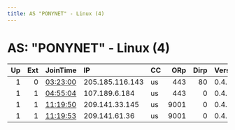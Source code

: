 ```yaml
---
title: AS "PONYNET" - Linux (4)
---
```


# AS: "PONYNET" - Linux (4)

|   Up |   Ext | JoinTime                                                                                              | IP              | CC   |   ORp |   Dirp | Version   | Contact                  | Nickname         |   eFamMembers |
|-----:|------:|:------------------------------------------------------------------------------------------------------|:----------------|:-----|------:|-------:|:----------|:-------------------------|:-----------------|--------------:|
|    1 |     0 | [03:23:00](https://nusenu.github.io/OrNetStats/w/relay/62BB5B5A9417BA906B2C7328F56383931FF75D0A.html) | 205.185.116.143 | us   |   443 |     80 | 0.4.5.10  | babywhale321@outlook.com | babywhale321     |             1 |
|    1 |     1 | [04:55:04](https://nusenu.github.io/OrNetStats/w/relay/C5E245B6613EEAB342DE031125ED01DB728BD035.html) | 107.189.6.184   | us   |   443 |      0 | 0.4.5.10  | meowmeow@cryptolab.nl    | meowmeow3        |             2 |
|    1 |     1 | [11:19:50](https://nusenu.github.io/OrNetStats/w/relay/7D1C86A6E970C911B7F75263AD6684DDE22626A1.html) | 209.141.33.145  | us   |  9001 |      0 | 0.4.6.9   | elephantor at protonmail | ElephantorUsLas1 |             3 |
|    1 |     1 | [11:19:53](https://nusenu.github.io/OrNetStats/w/relay/FA1A6758B0E3371BB078FADB985101B090A29DE2.html) | 209.141.61.36   | us   |  9001 |      0 | 0.4.6.9   | elephantor at protonmail | ElephantorUsLas2 |             3 |
